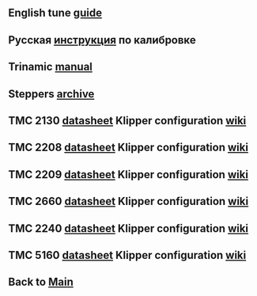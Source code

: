 ## English tune [guide](/wiki/chopper_tuning_guide_english.md)
## Русская [инструкция](/wiki/chopper_tuning_guide_russian.md) по калибровке

## Trinamic [manual](https://www.analog.com/en/app-notes/AN-001.html)

## Steppers [archive](/wiki/archive)

## TMC 2130 [datasheet](https://www.analog.com/media/en/technical-documentation/data-sheets/TMC2130_datasheet_rev1.15.pdf) Klipper configuration [wiki](https://www.klipper3d.org/Config_Reference.html#tmc2130) 
## TMC 2208 [datasheet](https://www.analog.com/media/en/technical-documentation/data-sheets/TMC2202_TMC2208_TMC2224_datasheet_rev1.14.pdf) Klipper configuration [wiki](https://www.klipper3d.org/Config_Reference.html#tmc2208) 
## TMC 2209 [datasheet](https://www.analog.com/media/en/technical-documentation/data-sheets/TMC2209_datasheet_rev1.09.pdf) Klipper configuration [wiki](https://www.klipper3d.org/Config_Reference.html#tmc2209)
## TMC 2660 [datasheet](https://www.analog.com/media/en/technical-documentation/data-sheets/TMC2660C_Datasheet_Rev1.01.pdf) Klipper configuration [wiki](https://www.klipper3d.org/Config_Reference.html#tmc2660)
## TMC 2240 [datasheet](https://www.analog.com/media/en/technical-documentation/data-sheets/tmc2240_datasheet.pdf) Klipper configuration [wiki](https://www.klipper3d.org/Config_Reference.html#tmc2240)
## TMC 5160 [datasheet](https://www.analog.com/media/en/technical-documentation/data-sheets/TMC5160A_datasheet_rev1.17.pdf) Klipper configuration [wiki](https://www.klipper3d.org/Config_Reference.html#tmc5160)

## Back to [Main](/wiki/EN.md)
